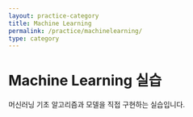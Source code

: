 ```yaml
---
layout: practice-category
title: Machine Learning
permalink: /practice/machinelearning/
type: category
---
```


# Machine Learning 실습
머신러닝 기초 알고리즘과 모델을 직접 구현하는 실습입니다.
